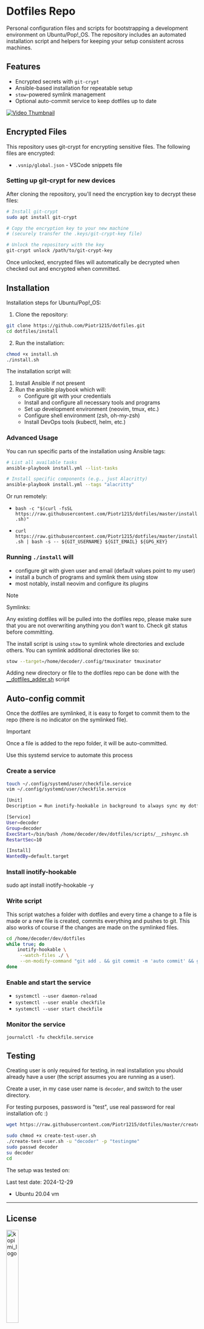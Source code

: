# Dotfiles Repo

Personal configuration files and scripts for bootstrapping a development environment on Ubuntu/Pop!_OS. The repository includes an automated installation script and helpers for keeping your setup consistent across machines.

## Features

- Encrypted secrets with `git-crypt`
- Ansible-based installation for repeatable setup
- `stow`-powered symlink management
- Optional auto-commit service to keep dotfiles up to date

[![Video Thumbnail](https://img.youtube.com/vi/_ttF5InNuMI/0.jpg)](https://www.youtube.com/watch?v=_ttF5InNuMI)

## Encrypted Files

This repository uses git-crypt for encrypting sensitive files. The following files are encrypted:

- `.vsnip/global.json` - VSCode snippets file

### Setting up git-crypt for new devices

After cloning the repository, you'll need the encryption key to decrypt these files:

```bash
# Install git-crypt
sudo apt install git-crypt

# Copy the encryption key to your new machine
# (securely transfer the .keys/git-crypt-key file)

# Unlock the repository with the key
git-crypt unlock /path/to/git-crypt-key
```

Once unlocked, encrypted files will automatically be decrypted when checked out and encrypted when committed.

## Installation

Installation steps for Ubuntu/Pop!_OS:

1. Clone the repository:
```bash
git clone https://github.com/Piotr1215/dotfiles.git
cd dotfiles/install
```

2. Run the installation:
```bash
chmod +x install.sh
./install.sh
```

The installation script will:
1. Install Ansible if not present
2. Run the ansible playbook which will:
   - Configure git with your credentials
   - Install and configure all necessary tools and programs
   - Set up development environment (neovim, tmux, etc.)
   - Configure shell environment (zsh, oh-my-zsh)
   - Install DevOps tools (kubectl, helm, etc.)

### Advanced Usage

You can run specific parts of the installation using Ansible tags:
```bash
# List all available tasks
ansible-playbook install.yml --list-tasks

# Install specific components (e.g., just Alacritty)
ansible-playbook install.yml --tags "alacritty"
```

Or run remotely:

- `bash -c "$(curl -fsSL https://raw.githubusercontent.com/Piotr1215/dotfiles/master/install.sh)"`

- `curl https://raw.githubusercontent.com/Piotr1215/dotfiles/master/install.sh | bash -s -- ${GIT_USERNAME} ${GIT_EMAIL} ${GPG_KEY}`

### Running `./install` will

- configure git with given user and email (default values point to my user)
- install a bunch of programs and symlink them using stow
- most notably, install neovim and configure its plugins

> [!NOTE]
> Symlinks:

Any existing dotfiles will be pulled into the dotfiles repo, please make sure that you are not overwriting anything you don't want to. Check git status before committing.

The install script is using `stow` to symlink whole directories and exclude others.
You can symlink additional directories like so:

```bash
stow --target=/home/decoder/.config/tmuxinator tmuxinator
```

Adding new directory or file to the dotfiles repo can be done with the [__dotfiles_adder.sh](./scripts/__dotfiles_adder.sh) script

## Auto-config commit

Once the dotfiles are symlinked, it is easy to forget to commit them to the repo
(there is no indicator on the symlinked file).

> [!IMPORTANT]
> Once a file is added to the repo folder, it will be auto-committed.

Use this systemd service to automate this process

### Create a service

```bash
touch ~/.config/systemd/user/checkfile.service
vim ~/.config/systemd/user/checkfile.service

[Unit]
Description = Run inotify-hookable in background to always sync my dotfiles with github repo

[Service]
User=decoder
Group=decoder
ExecStart=/bin/bash /home/decoder/dev/dotfiles/scripts/__zshsync.sh
RestartSec=10

[Install]
WantedBy=default.target
```

### Install inotify-hookable

sudo apt install inotify-hookable -y

### Write script

This script watches a folder with dotfiles and every time a change to a file is
made or a new file is created, commits everything and pushes to git. This also
works of course if the changes are made on the symlinked files.

```bash
cd /home/decoder/dev/dotfiles
while true; do
    inotify-hookable \
     --watch-files ./ \
     --on-modify-command "git add . && git commit -m 'auto commit' && git push origin master"
done
```

### Enable and start the service

- `systemctl --user daemon-reload`
- `systemctl --user enable checkfile`
- `systemctl --user start checkfile`

### Monitor the service

`journalctl -fu checkfile.service`


## Testing

Creating user is only required for testing, in real installation you should already have a user (the script assumes you are running as a user).

Create a user, in my case user name is `decoder`, and switch to the user
directory.

For testing purposes, password is "test", use real password for real
installation ofc :)

```bash
wget https://raw.githubusercontent.com/Piotr1215/dotfiles/master/create-test-user.sh
```

```bash
sudo chmod +x create-test-user.sh
./create-test-user.sh -u "decoder" -p "testingme"
sudo passwd decoder
su decoder
cd
```
The setup was tested on:

Last test date: 2024-12-29

- Ubuntu 20.04 vm

---

## License

<img src="https://kopimi.com/badges/modern-kopimi-logo.png" alt="kopimi_logo" style="width: 25%;">

All files and scripts in this repo are released [CC0](https://creativecommons.org/publicdomain/zero/1.0/) / [kopimi](https://kopimi.com)! in the spirit of _freedom of information_, i encourage you to fork, modify, change, share, or do whatever you like with this project!
